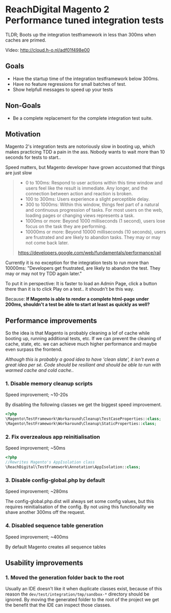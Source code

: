 # ReachDigital Magento 2 Performance tuned integration tests

TLDR; Boots up the integration testframework in less than 300ms when caches are primed.

Video: http://cloud.h-o.nl/adf01f498e00

## Goals
- Have the startup time of the integration testframework below 300ms.
- Have no feature regressions for small batches of test.
- Show helpfull messages to speed up your tests

## Non-Goals
- Be a complete replacement for the complete integration test suite.

## Motivation

Magento 2's integration tests are notoriously slow in booting up, which makes practicing TDD a pain in the ass. Nobody
wants to wait more than 10 seconds for tests to start..

Speed matters, but Magento developer have grown accustomed that things are just slow

> - 0 to 100ms:	Respond to user actions within this time window and users feel like the result is immediate. Any longer, and the connection between action and reaction is broken.
> - 100 to 300ms: Users experience a slight perceptible delay.
> - 300 to 1000ms: Within this window, things feel part of a natural and continuous progression of tasks. For most users on the web, loading pages or changing views represents a task.
> - 1000ms or more: Beyond 1000 milliseconds (1 second), users lose focus on the task they are performing.
> - 10000ms or more: Beyond 10000 milliseconds (10 seconds), users are frustrated and are likely to abandon tasks. They may or may not come back later.
>
> https://developers.google.com/web/fundamentals/performance/rail

Currently it is no exception for the integration tests to run more than 10000ms: "Developers get
frustrated, are likely to abandon the test. They may or may not try TDD again later."

To put it in perspective: It is faster to load an Admin Page, click a button there than it is to click Play on a test..
it shoudn't be this way.

Because: **If Magento is able to render a complete html-page under 200ms, shouldn't a test be able to start at least as quickly as well?**

## Performance improvements

So the idea is that Magento is probably cleaning a lof of cache while booting up, running additional tests, etc. If we
can prevent the cleaning of cache, state, etc. we can achieve much higher performance and maybe even surpass the
frontend.

_Although this is probably a good idea to have 'clean slate', it isn't even a great idea per sé. Code should be
resiliant and should be able to run with warmed cache and cold cache.._

### 1. Disable memory cleanup scripts

Speed improvement; ~10-20s

By disabling the following classes we get the biggest speed improvement.

```php
<?php
\Magento\TestFramework\Workaround\Cleanup\TestCaseProperties::class;
\Magento\TestFramework\Workaround\Cleanup\StaticProperties::class;
```

### 2. Fix overzealous app reinitialisation

Speed improvement; ~50ms

```php
<?php
//Rewrites Magento's AppIsolation class
\ReachDigital\TestFramework\Annotation\AppIsolation::class;
```

### 3. Disable config-global.php by default

Speed improvement; ~280ms

The config-global.php.dist will always set some config values, but this requires reinitialisation of the config. By
not using this functionality we shave another 300ms off the request.

### 4. Disabled sequence table generation

Speed improvement; ~400ms

By default Magento creates all sequence tables

## Usability improvements

### 1. Moved the generation folder back to the root

Usually an IDE doesn't like it when duplicate classes exist, because of this reason the
`dev/test/integration/tmp/sandbox-*` directory should be ignored. By moving the generated folder to the root of the
project we get the benefit that the IDE can inspect those classes.

